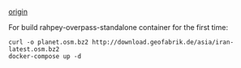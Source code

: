 [origin](https://github.com/mediasuitenz/docker-overpass-api)


For build rahpey-overpass-standalone container for the first time:

```
curl -o planet.osm.bz2 http://download.geofabrik.de/asia/iran-latest.osm.bz2
docker-compose up -d
```
